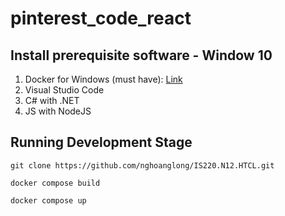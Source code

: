 # pinterest_code_react

## Install prerequisite software - Window 10

1. Docker for Windows (must have): [Link](https://www.youtube.com/watch?v=F3wEUL2i5KY)
2. Visual Studio Code
3. C# with .NET
4. JS with NodeJS

## Running Development Stage
```
git clone https://github.com/nghoanglong/IS220.N12.HTCL.git

docker compose build

docker compose up
```
